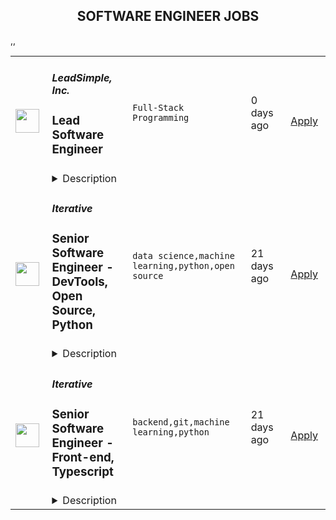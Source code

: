 <div align="center"><h2>SOFTWARE ENGINEER JOBS</h2></div><table><tr>
                <td width="100" height="100" rowspan="2">
                    <img src="https://wwr-pro.s3.amazonaws.com/logos/0075/9006/logo.gif" width="38px" height="auto">
                </td>
                <td width="300">
                    <h5>LeadSimple, Inc.</h5>
                    <h3> Lead Software Engineer</h3>
                </td>
                <td width="300">
                    <code>Full-Stack Programming</code>
                </td>
                <td width="200">
                <text>0 days ago</text>
                </td>
                <td width="100" rowspan="2">
                <a href="https://weworkremotely.com/remote-jobs/leadsimple-inc-lead-software-engineer" align="right" target="_blank">Apply</a>
                </td>
            </tr>
            <tr>
                <td colspan="3">
                <details><summary>Description</summary>
                <img src="https://we-work-remotely.imgix.net/logos/0075/9006/logo.gif?ixlib=rails-4.0.0&w=50&h=50&dpr=2&fit=fill&auto=compress" />

<p>
  <strong>Headquarters:</strong> Washington State, U.S.A.
    <br /><strong>URL:</strong> <a href="https://www.leadsimple.com/careers">https://www.leadsimple.com/careers</a>
</p>

<div>🚀 Want to join a team of A-players in an exciting, high-growth, entrepreneurial environment?</div><div><br></div><div><strong>LeadSimple is a small team solving big problems in the property management industry. Bootstrapped since 2013, we're passionate about helping small businesses grow sustainably.</strong></div><div><br></div><div>Our software provides a powerful foundation for any property management company to take their business to the next level. Thousands of property managers rely on us for their day-to-day operations and we’re only getting started. </div><div><br></div><div>We’re looking for seasoned Senior and Lead Ruby on Rails Engineers to join our fully-remote team to help us scale to meet market demand. This is an opportunity to join on the ground floor of a bootstrapped, growing company with a lot of upside.</div><div><br></div><div><strong>What we’d want you to do:</strong></div><ul>
<li>Take technical ownership of our product’s architecture and capabilities</li>
<li>Recommend and lead complex refactoring projects and migrations, without sacrificing stability, such as:</li>
<li>Modernizing our back-end stack (we’re currently on Rails 4)</li>
<li>Optimizing our API and PostgreSQL database for scale and performance</li>
<li>Suggest and implement scalability &amp; productivity improvements</li>
<li>Collaborate with the rest of the team in weekly meetings, chat and code reviews</li>
<li>Develop new full-stack features from start to finish using the <a href="https://basecamp.com/shapeup/webbook">Shape Up method</a>
</li>
<li>Participate in our <a href="https://basecamp.com/shapeup/2.2-chapter-08">Betting Table</a> planning meetings</li>
<li>Write high-quality and maintainable Ruby and Typescript code</li>
<li>Write high-quality documentation on our product’s architecture to assist collaboration</li>
</ul><div><br></div><div><strong>Qualifications</strong></div><div><br></div><div><em>Must have</em></div><ul>
<li>5+ years of experience with Ruby on Rails</li>
<li>Fluent spoken and written English at a professional level.</li>
<li>Working hours must overlap with PST for at least 3 hours.</li>
<li>Familiarity with PostgreSQL query optimization and scaling strategies</li>
<li>Past experience with complex upgrades and migrations</li>
<li>Prior experience as a software architect or technical lead</li>
<li>Strong analytical and debugging skills</li>
<li>Strong communication skills, able to recommend decisions using data and experience</li>
</ul><div><br></div><div><em>Nice to have</em></div><ul>
<li>Prior experience upgrading Ruby on Rails (this would be a big plus!)</li>
<li>React, Typescript or GraphQL experience</li>
<li>Elixir experience (we have 1 service using Elixir)</li>
</ul><div><br></div><div><strong>Our Stack</strong></div><div><br></div><div><em>Front-end</em></div><ul>
<li><a href="https://www.typescriptlang.org/">Typescript</a></li>
<li>
<a href="https://reactjs.org/">React</a> </li>
<li><a href="http://mui.com">MaterialUI</a></li>
<li><a href="https://relay.dev/">Relay</a></li>
</ul><div><em>Back-end</em></div><ul>
<li>
<a href="http://rubyonrails.org">Ruby on Rails</a> monolith (with 95% test coverage)</li>
<li>GraphQL (via <a href="https://graphql-ruby.org/">graphql-ruby</a> gem)</li>
<li>Sidekiq</li>
<li>PostgreSQL</li>
<li>Redis</li>
<li>Heroku<br><br>
</li>
</ul><div><br></div><div><strong>What it’s like to work here</strong></div><ul>
<li>You’ll have opportunities to work on the entire stack, from databases to user interfaces and everything in between, in a wide variety of product areas.</li>
<li>You’ll own the delivery of high-impact projects that affect real customers, from start to finish, with no bureaucracy, following the <a href="https://basecamp.com/shapeup/webbook">Shape Up method</a>. </li>
<li>You’ll collaborate within a small, highly productive team, reviewing code and helping other engineers with their roadblocks.</li>
<li>You’ll have time to focus. We don’t micromanage, and we do our best to keep distractions (and meetings) to a minimum. </li>
<li>When assigned to on-call duty, you’ll investigate and fix bugs and respond to incidents. </li>
<li>You’ll deploy early and often. We ship to production multiple times per day.<br><br>
</li>
</ul><div><strong><br>Benefits</strong></div><ul>
<li>Remote-only team, location independent</li>
<li>3rd Friday of every month off</li>
<li>6 US Holidays</li>
<li>3 Weeks Paid Time Off (in addition to the above)</li>
<li>Quarterly Two-Week Hackathons</li>
<li>Monthly Healthcare Allowance</li>
<li>Yearly Vacation Allowance</li>
<li>$2000 equipment stipend upon hire</li>
<li>Focused and dedicated environment with smart, caring people</li>
<li>Consistent, but flexible working schedule with minimum 3hr Pacific Time Zone overlap</li>
<li>Mission driven, non-political company and values-based culture<br><br>
</li>
</ul><div><strong>Our Interview Process</strong></div><ul>
<li>Fill out our application, located <a href="https://docs.google.com/forms/d/e/1FAIpQLSeF5zo6hIcTQK8gP9LLGz6sTZMXGI1vDHPVbkpISxiy9CvOfQ/viewform?usp=sf_link">here</a>
</li>
<li>Intro call (30 minutes)</li>
<li>Offline work sample test (up to 60 minutes)</li>
<li>Work history interview with Hiring Manager (up to 90 minutes)</li>
<li>Culture interview with People Operations(30 minutes)</li>
<li>Meet the CTO(30 minutes)</li>
<li>Meet the CEO (30 minutes)</li>
<li>Offer call (15 minutes), followed by a written offer</li>
<li>If you accept the offer, you enter a 90-day trial period, fully paid.</li>
<li>If all goes well in your first 90 days, you convert to a full-time team member!<br><br>
</li>
</ul>

<p><strong>To apply:</strong> <a href="https://weworkremotely.com/remote-jobs/leadsimple-inc-lead-software-engineer">https://weworkremotely.com/remote-jobs/leadsimple-inc-lead-software-engineer</a></p>

                </details>
                </td>
            </tr>,<tr>
                <td width="100" height="100" rowspan="2">
                    <img src="https://wwr-pro.s3.amazonaws.com/logos/0081/6327/logo.gif" width="38px" height="auto">
                </td>
                <td width="300">
                    <h5>LeadSimple, Inc.</h5>
                    <h3> Senior Software Engineer</h3>
                </td>
                <td width="300">
                    <code>Full-Stack Programming</code>
                </td>
                <td width="200">
                <text>0 days ago</text>
                </td>
                <td width="100" rowspan="2">
                <a href="https://weworkremotely.com/remote-jobs/leadsimple-inc-senior-software-engineer" align="right" target="_blank">Apply</a>
                </td>
            </tr>
            <tr>
                <td colspan="3">
                <details><summary>Description</summary>
                <img src="https://we-work-remotely.imgix.net/logos/0081/6327/logo.gif?ixlib=rails-4.0.0&w=50&h=50&dpr=2&fit=fill&auto=compress" />

<p>
  <strong>Headquarters:</strong> Washington State, U.S.A.
    <br /><strong>URL:</strong> <a href="https://www.leadsimple.com/careers">https://www.leadsimple.com/careers</a>
</p>

<div>🚀 Want to join a team of A-players in an exciting, high-growth, entrepreneurial environment?</div><div><br></div><div><strong>LeadSimple is a small team solving big problems in the property management industry. Bootstrapped since 2013, we're passionate about helping small businesses grow sustainably.</strong></div><div><br></div><div>Our software provides a powerful foundation for any property management company to take their business to the next level. Thousands of property managers rely on us for their day-to-day operations and we’re only getting started. </div><div><br></div><div>We’re looking for seasoned Senior and Lead Ruby on Rails Engineers to join our fully-remote team to help us scale to meet market demand. This is an opportunity to join on the ground floor of a bootstrapped, growing company with a lot of upside.</div><div><br></div><h1><strong>What we’d want you to do:</strong></h1><ul>
<li>Assist with complex migration projects, such as:</li>
<li>Modernizing our back-end stack (we’re currently on Rails 4)</li>
<li>Optimizing our API and PostgreSQL database for scale and performance</li>
<li>Suggest and implement scalability improvements</li>
<li>Collaborate with the rest of the team in weekly meetings, chat and code reviews</li>
<li>Develop new full-stack features from start to finish using the <a href="https://basecamp.com/shapeup/webbook">Shape Up method</a>
</li>
<li>Write high-quality and maintainable Ruby and Typescript code</li>
</ul><div><br></div><h1><strong>Qualifications</strong></h1><div><br></div><div><em>Must have</em></div><ul>
<li>5+ years of experience with Ruby on Rails</li>
<li>Fluent spoken and written English at a professional level.</li>
<li>Working hours must overlap with PST for at least 3 hours.</li>
<li>Familiarity with PostgreSQL query optimization and scaling strategies</li>
<li>Strong analytical and debugging skills</li>
<li>Strong communication skills, able to recommend decisions using data and experience</li>
</ul><div><br></div><div><em>Nice to have</em></div><ul>
<li>Prior experience upgrading Ruby on Rails (this would be a big plus!)</li>
<li>React, Typescript or GraphQL experience</li>
<li>Elixir experience (we have 1 service using Elixir)</li>
</ul><div><br></div><h1><strong>Our Stack</strong></h1><div><br></div><div><em>Front-end</em></div><ul>
<li><a href="https://www.typescriptlang.org/">Typescript</a></li>
<li>
<a href="https://reactjs.org/">React</a> </li>
<li><a href="http://mui.com">MaterialUI</a></li>
<li>
<a href="https://relay.dev/">Relay<br></a><br>
</li>
</ul><div>
<em>Back-end<br></em><br>
</div><ul>
<li>
<a href="http://rubyonrails.org">Ruby on Rails</a> monolith (with 95% test coverage)</li>
<li>GraphQL (via <a href="https://graphql-ruby.org/">graphql-ruby</a> gem)</li>
<li>Sidekiq</li>
<li>PostgreSQL</li>
<li>Redis</li>
<li>Heroku<br><br>
</li>
</ul><h1><strong>What it’s like to work here</strong></h1><ul>
<li>You’ll have opportunities to work on the entire stack, from databases to user interfaces and everything in between, in a wide variety of product areas.</li>
<li>You’ll own the delivery of high-impact projects that affect real customers, from start to finish, with no bureaucracy, following the <a href="https://basecamp.com/shapeup/webbook">Shape Up method</a>. </li>
<li>You’ll collaborate within a small, highly productive team, reviewing code and helping other engineers with their roadblocks.</li>
<li>You’ll have time to focus. We don’t micromanage, and we do our best to keep distractions (and meetings) to a minimum. </li>
<li>When assigned to on-call duty, you’ll investigate and fix bugs and respond to incidents. </li>
<li>You’ll deploy early and often. We ship to production multiple times per day.<br><br>
</li>
</ul><div><br></div><h1><strong>Benefits</strong></h1><ul>
<li>Remote-only team, location independent</li>
<li>3rd Friday of every month off</li>
<li>6 US Holidays</li>
<li>3 Weeks Paid Time Off (in addition to the above)</li>
<li>Quarterly Two-Week Hackathons</li>
<li>Monthly Healthcare Allowance</li>
<li>Yearly Vacation Allowance</li>
<li>$2000 equipment stipend upon hire</li>
<li>Focused and dedicated environment with smart, caring people</li>
<li>Consistent, but flexible working schedule with minimum 3hr Pacific Time Zone overlap</li>
<li>Mission driven, non-political company and values-based culture<br><br>
</li>
</ul><h1><strong>Our Interview Process</strong></h1><ul>
<li>Fill out our application, located <a href="https://docs.google.com/forms/d/e/1FAIpQLSeF5zo6hIcTQK8gP9LLGz6sTZMXGI1vDHPVbkpISxiy9CvOfQ/viewform?usp=sf_link">here</a>
</li>
<li>Intro call (30 minutes)</li>
<li>Offline work sample test (up to 60 minutes)</li>
<li>Work history interview with Hiring Manager (up to 90 minutes)</li>
<li>Culture interview with People Operations<strong> </strong>(30 minutes)</li>
<li>Meet the CTO<strong> </strong>(30 minutes)</li>
<li>Meet the CEO (30 minutes)</li>
<li>Offer call (15 minutes), followed by a written offer</li>
<li>If you accept the offer, you enter a 90-day trial period, fully paid.</li>
<li>If all goes well in your first 90 days, you convert to a full-time team member!</li>
</ul><div><br></div>

<p><strong>To apply:</strong> <a href="https://weworkremotely.com/remote-jobs/leadsimple-inc-senior-software-engineer">https://weworkremotely.com/remote-jobs/leadsimple-inc-senior-software-engineer</a></p>

                </details>
                </td>
            </tr>,<tr>
                <td width="100" height="100" rowspan="2">
                    <img src="https://remotive.com/job/1352183/logo" width="38px" height="auto">
                </td>
                <td width="300">
                    <h5>Edquity</h5>
                    <h3>Senior Software Engineer</h3>
                </td>
                <td width="300">
                    <code>AWS,backend,education,frontend</code>
                </td>
                <td width="200">
                <text>14 days ago</text>
                </td>
                <td width="100" rowspan="2">
                <a href="https://remotive.com/remote-jobs/software-dev/senior-software-engineer-1352183" align="right" target="_blank">Apply</a>
                </td>
            </tr>
            <tr>
                <td colspan="3">
                <details><summary>Description</summary>
                <p><strong>Company Overview:</strong></p><p><strong><br></strong></p>
<p><a href="http://edquity.co/" rel="nofollow">Edquity</a> is seeking to transform the social safety net by equipping institutions and governments with equitable cash assistance technology. Edquity offers an end-to-end cash assistance solution to help our partners prioritize incoming applications, verify and process applicants, and pay people quickly to support them through their most vulnerable moments and track outcomes over time.  Our end-to-end platform is supporting communities around the country with a streamlined process to receive rental assistance, emergency aid grants, child care subsidies, utility assistance, inflation subsidies and other benefits programs. We work with over 40 postsecondary institutions and multiple local governments and have administered over $175M in funding in an average of 25 hours from application.</p><br>
<p>Edquity is a Series A stage, venture-backed company and has received support from many of the leading impact and postsecondary success investors, and has also received non-dilutive support from foundations like the Bill and Melinda Gates Foundation. <br><strong><br></strong></p>
<p><strong>Job Overview:</strong></p><p><strong><br></strong></p>
<p>Edquity, an anti-poverty technology company, is seeking an experienced Senior Software Engineer who is passionate about enhancing financial stability and social mobility in higher education and improving college graduation rates for low and middle-income students.</p><br>
<p>The Senior Software Engineer will utilize modern architecture and technology in a collaborative environment and should have a keen interest in System Design and Architecture to quickly identify improvements and implement them. The Senior Software Engineer should work towards a vision beyond the daily tasks with a proactive, solutions-oriented mindset and appreciate autonomous responsibility.</p><br>
<p>This role is full-stack; the Engineer will participate in building and maintaining backend services, optimizing query performance and cost, and using cutting-edge frontend technologies to create an incredible user experience.</p>
<p><strong><br></strong></p>
<p><strong>What you will do:</strong></p><p><strong><br></strong></p>
<ul><li>Work with designers, product managers, QA engineers, and other developers in a highly collaborative agile environment.</li><li>Build our products out further by improving the performance of our codebase and handling scaling issues to accommodate user growth, as well as writing rigorous and thorough tests to ensure code stability.</li><li>Create new products and features to match business needs, while maintaining our current product and keeping technical debt to a minimum.</li><li>Digest and distill technical problems and propose and execute creative technical solutions.</li><li>Review code, identify technical priorities, and system design trade-offs</li><li>Build for scale, availability, performance, and security across the stack. </li></ul>
<p><strong><br></strong></p>
<p><strong>Qualifications:</strong></p><p><strong><br></strong></p>
<ul><li>4+ years of professional Javascript experience (Node, React, etc.)</li><li>Experience working in AWS </li><li>Git: Professional experience with version control</li><li>SQL: Experience building data models and writing complex SQL queries</li><li>Experience building/maintaining web apps in production, and  testing front and backend code and TDD</li><li>A strong work ethic: ability to be self-motivated and take ownership over tasks</li><li>A strong belief in equity and a desire to reduce structural inequality<strong></strong></li></ul>
<p>*<em>Don't hesitate to apply even if you don't meet every qualification, as we individually evaluate all applications and do consider candidates with outside experience. </em><strong></strong><br></p>
<p><strong><br></strong></p><p><strong>Compensation and Benefits:</strong><br></p><p><strong><br></strong></p>
<p>The salary range for this position has been benchmarked in relation to scope of role, market rate, company stage, and internal equity.  The salary for this role will be between $130,000 - $160,000. Where a candidate falls within the band is determined by skillset, experience level, and geographic location. In addition to base salary, this role will come a total compensation package that includes equity shares and competitive benefits. </p><br><p>Some of our benefits include:</p><br>
<ul><li>Fully remote</li><li>Fully paid health insurance (Medical/Vision/Dental)</li><li>Unlimited PTO, Sick and Mental Health Benefits </li><li>11 paid company holidays</li><li>401k with a 4% match</li><li>Generous parental leave</li><li>Annual Professional Development Stipend</li><li>One time Home Office Setup Stipend</li><li>Equity in Edquity </li><li>Many <a href="https://secure.justworks.com/benefits/company_benefits_overviews/11e5bd4c-af24-464d-959c-dd40124fa39a/show" rel="nofollow">more</a>! </li></ul>
<p><em><em><br></em></em></p><p><em><em>Edquity is committed to building a diverse staff and strongly encourages applications from candidates of color. Edquity provides equal employment opportunities to all employees and applicants for employment and prohibits discrimination and harassment of any type without regard to race, color, religion, age, sex, national origin, disability status, genetics, protected veteran status, sexual orientation, gender identity or expression, or any other characteristic protected by federal, state or local laws.</em></em></p><img src="https://remotive.com/job/track/1352183/blank.gif?source=public_api" alt=""/>
                </details>
                </td>
            </tr>,<tr>
                <td width="100" height="100" rowspan="2">
                    <img src="https://remotive.com/job/1187416/logo" width="38px" height="auto">
                </td>
                <td width="300">
                    <h5>Iterative</h5>
                    <h3>Senior Software Engineer  - DevTools, Open Source, Python</h3>
                </td>
                <td width="300">
                    <code>data science,machine learning,python,open source</code>
                </td>
                <td width="200">
                <text>21 days ago</text>
                </td>
                <td width="100" rowspan="2">
                <a href="https://remotive.com/remote-jobs/software-dev/senior-software-engineer-devtools-open-source-python-1187416" align="right" target="_blank">Apply</a>
                </td>
            </tr>
            <tr>
                <td colspan="3">
                <details><summary>Description</summary>
                <p><strong>Job Description</strong></p>
<p>Strong Python knowledge and excellent coding culture (standards, unit test, etc) are required. Alternatively, strong skill in other languages along with some knowledge of Python is also acceptable.</p>
<p><br><br></p>
<div class="h3">Responsibilities</div>
<ul>
<li>Discuss and research issues, features, new products.</li>
</ul>
<ul>
<li>Write code (see some <a class="postings-link" href="https://github.com/iterative/dvc/pulls?q=is%3Apr+is%3Aclosed" rel="nofollow"><strong>PR examples</strong></a>).</li>
</ul>
<ul>
<li>Write docs if needed for your code (see this <a class="postings-link" href="https://github.com/iterative/dvc.org" rel="nofollow"><strong>repo</strong></a>).</li>
</ul>
<ul>
<li>Being actively involved with the community - talk to users on Github, Discord, forum.</li>
</ul>
<p><br><br></p>
<div class="h3">Must have</div>
<ul>
<li>Motivation and interest</li>
</ul>
<ul>
<li>Remote work self-discipline</li>
</ul>
<ul>
<li>Excellent communication skills - clear, constructive, and respectful dialog with other team members, community.</li>
</ul>
<ul>
<li>Can focus and deliver a task w/o constantly switching to other stuff - respect team's planning, deadlines, etc</li>
</ul>
<p><br><br></p>
<div class="h3">Great to have</div>
<ul>
<li>Experience working remotely</li>
</ul>
<ul>
<li>Open source contributions or experience of maintaining, developing an open source project</li>
</ul>
<ul>
<li>System programming experience - kernel, databases, etc.</li>
</ul>
<ul>
<li>Machine learning or data science experience</li>
</ul>
<img src="https://remotive.com/job/track/1187416/blank.gif?source=public_api" alt=""/>
                </details>
                </td>
            </tr>,<tr>
                <td width="100" height="100" rowspan="2">
                    <img src="https://remotive.com/job/1187421/logo" width="38px" height="auto">
                </td>
                <td width="300">
                    <h5>Iterative</h5>
                    <h3>Senior Software Engineer - Front-end, Typescript</h3>
                </td>
                <td width="300">
                    <code>backend,git,machine learning,python</code>
                </td>
                <td width="200">
                <text>21 days ago</text>
                </td>
                <td width="100" rowspan="2">
                <a href="https://remotive.com/remote-jobs/software-dev/senior-software-engineer-front-end-typescript-1187421" align="right" target="_blank">Apply</a>
                </td>
            </tr>
            <tr>
                <td colspan="3">
                <details><summary>Description</summary>
                <p>The ML tools ecosystem is what JS space was 10 years ago: there’s a clear need for better tools, frameworks, and open standards. <span class="notion-enable-hover" style="font-style: italic;">ITERATIVE</span> is already a well known company in this fast-evolving space with a big, engaged open-source community. Please consider joining our <span class="notion-enable-hover" style="font-style: italic;">remote-first team</span> if you love open-source, if you’re interested in building dev tools and simplifying the lives of many, many developers in ML.</p>
<p><span style="font-weight: 600; color: #000000; letter-spacing: 0.75px;"><br class="Apple-interchange-newline">Job Description</span></p>
<p>We’re seeking<span class="notion-enable-hover" style="font-weight: 600;"> </span><span class="notion-enable-hover">TypeScript front-end engineers to build our</span><span class="notion-enable-hover"> <a href="https://studio.iterative.ai/" rel="nofollow" style="font-weight: 600;">SaaS product</a> and a</span><span class="notion-enable-hover" style="font-weight: 600;"> VS Code UI</span> (to be open sourced soon!) for our popular machine learning tools: <a class="notion-link-token notion-enable-hover" href="http://dvc.org/" rel="nofollow" style="cursor: pointer; overflow-wrap: break-word;" target="_blank"><span class="link-annotation-unknown-block-id--1168671846" style="border-bottom-width: 0.05em; border-color: rgba(55, 53, 47, 0.4); opacity: 0.7;">DVC</span></a> (9k+ <span style="line-height: 1em; white-space: nowrap; ">⭐</span>on GitHub) and <a class="notion-link-token notion-enable-hover" href="http://cml.dev/" rel="nofollow" style="cursor: pointer; overflow-wrap: break-word;" target="_blank"><span class="link-annotation-unknown-block-id--2051758088" style="border-bottom-width: 0.05em; border-color: rgba(55, 53, 47, 0.4); opacity: 0.7;">CML</span></a> (3k+ <span style="line-height: 1em; white-space: nowrap; ">⭐</span> on GitHub).</p>
<p><span style="color: var(--remotive-chocolate);">If you have experience with dev tools like GitHub, UI plugins for Git, etc., you should have some sense what the project is like (if not, check our <a href="https://iterative.ai/" rel="nofollow">site</a>).</span></p>
<p> </p>
<p class="h3">Tech Stack</p>
<ul>
<li>TypeScript</li>
</ul>
<ul>
<li>Node</li>
</ul>
<ul>
<li>React</li>
</ul>
<ul>
<li>Python (on the backend)</li>
</ul>
<p> </p>
<p class="h3">Must have</p>
<ul>
<li>Strong TS/JS/Node experience (5+ years)</li>
</ul>
<ul>
<li>Excellent communication skills and a positive mindset 🤗</li>
</ul>
<ul>
<li>Initiative to help shape the engineering practices, products, and culture of a young startup</li>
</ul>
<p><br><br></p>
<p class="h3">Nice to have</p>
<ul>
<li>Python or open source experience - good to have</li>
</ul>
<ul>
<li>Some domain knowledge (DS/ML understanding) - an advantage</li>
</ul>
<p> </p>
<img src="https://remotive.com/job/track/1187421/blank.gif?source=public_api" alt=""/>
                </details>
                </td>
            </tr></table>